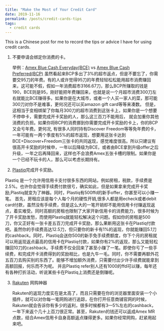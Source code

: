```yaml
---
title: "Make the Most of Your Credit Card"
date: 2019-11-16
permalink: /posts/credit-cards-tips
tags:
  - credit cards
---
```


This is a Chinese post for me to record the tips or advice I have for using credit cards.

1. 不要申请会绑定你消费的卡。

   举例：[Amex Blue Cash Everyday(BCE)](http://refer.amex.us/WENJIL8qcT?XLINK=MYCP) vs [Amex Blue Cash Preferred(BCP)](https://www.uscreditcardguide.com/blue-cash-preferred/)
   虽然看起来BCP多出了3%的超市返点，但是不要忘了，你需要交95刀的年费。有的人或许觉得95刀的年费轻轻松松能用超市消费赚回来，这可能不假，假如一年消费超市3166.67刀，那么BCP所赚取的钱是190，BCE则是95，刚好能把年费赚回来，也就是说一个月超市消费300刀左右就能比BCE赚得多。如果你是在大城市，或者一个人买一家人的菜，那可能300刀对你不是难事，更何况还可以买amazon gift card等等来凑数。
   但是，这相当于变相绑架了你每月300刀的超市消费到这张卡上，如果你是一个想要不停申卡，需要完成开卡奖励的人，那么这三百刀不能用后， 就会加重你其他消费的负担。如果你将BCP的消费挪到你需要完成开卡奖励的卡上，你的BCP又会亏年费。更何况, 有很多人同时持有Discover Freedom等等免年费的卡，一年可能有一两个季度有5%的超市返现，想要用这张卡达到 BCE+Discover+Freedom三张卡的共同返现，感觉难度很高。所以只建议有很高开卡奖励的时候申，一年以后降级为BCE，或者由BCE拿到升级offer之后升级，一年之后再降回来，这样也不会浪费Amex五张卡槽的限制。如果你是一个已经不玩卡的人，那么可以考虑长期持有。
   
2. [Plastiq]()完成开卡奖励。

  Plastiq 是一个允许用信用卡支付很多东西的网站，例如房租，税款，手续费是2.5%。也许你会觉得手续费付款很亏，确实如此，但是如果拿来完成开卡奖励,Plastiq就变为了神器。同时，Plastiq有500ffd的新手offer，你甚至可以小赚一笔。
  首先，房租应该是每个人每个月的硬性开销,很多人都是用echeck或者debit card付款，虽然没有手续费，但是这么大的一笔开销却不能用信用卡付赚返现返点，着实难受。同时高额的房租也限制了大家开新信用卡的消费能力，很多时候为了开卡奖励发愁，而使用Plastiq就能轻松解决这个问题。假如你的房租是500刀，你又正好有一张卡差五百刀完成开卡奖励，那么果断用这张卡在Plastiq付款吧。虽然你的手续费高达12.5刀，但只要你的新卡有1%的返现，你就能赚回5.1刀的cashback。同时，Plastiq会送你500的新手免手续费额度，你下个月的房租就可以用返现返点最高的信用卡在Plastiq付款，如果你有2%的返现，那么又能轻松赚回10刀的cashback。手续费不仅全回来了甚至小赚了一笔。即使你亏了一些手续费，和完成开卡消费得到的奖励相比，也是九牛一毛。同时，你不需要再额外花五百刀去购买别的东西了。能够不增加额外消费，只需要付出少许手续费就能拿到高额回报，何乐而不为呢。
  并且Plastiq refer别人还有1000的ffd可以赚，每年还有各种打折活动，听说某些卡在Plastiq上消费还是倒赚呢。

3. [Rakuten](https://www.rakuten.com/r/LI3549?eeid=28187) 网购神器

    Rakuten的返现力度实在是太高了，而且只需要在你的浏览器里面安装一个小插件，就可以对你每一笔网购进行追踪，在你打开任意商铺官网的时候，Rakuten就会告诉你有多少的返利，很多时候都有3—5%左右的cashback，一年下来返个几十上百刀很正常。甚至，Rakuten的钱还可以返成Amex MR点数，结合Amex信用卡自身高额返点赚得更多。如果你经常网购，赶紧用起来吧。

